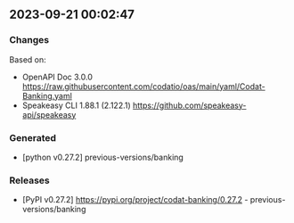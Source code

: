 

## 2023-09-21 00:02:47
### Changes
Based on:
- OpenAPI Doc 3.0.0 https://raw.githubusercontent.com/codatio/oas/main/yaml/Codat-Banking.yaml
- Speakeasy CLI 1.88.1 (2.122.1) https://github.com/speakeasy-api/speakeasy
### Generated
- [python v0.27.2] previous-versions/banking
### Releases
- [PyPI v0.27.2] https://pypi.org/project/codat-banking/0.27.2 - previous-versions/banking